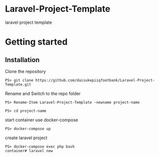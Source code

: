 # Laravel-Project-Template
laravel project template

# Getting started

## Installation

Clone the repository

    PS> git clone https://github.com/daisukepiiqfootbank/Laravel-Project-Template.git

Rename and Switch to the repo folder

    PS> Rename-Item Laravel-Project-Template -newname project-name

    PS> cd project-name

start container use docker-compose

    PS> docker-compose up

create laravel project

    PS> docker-compose exec php bash
    container# laravel new



